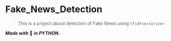 # Fake_News_Detection
> This is a project about detection of Fake News using `tfidfvectorizer`.

***Made with*** :white_heart: ***in PYTHON.***
